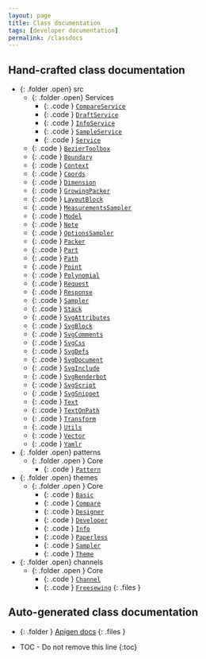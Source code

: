 ```yaml
---
layout: page
title: Class documentation
tags: [developer documentation]
permalink: /classdocs
---
```

## Hand-crafted class documentation

- {: .folder .open} src
  - {: .folder .open} Services
    - {: .code } [`CompareService`](/class/services/compareservice)
    - {: .code } [`DraftService`](/class/services/draftservice)
    - {: .code } [`InfoService`](/class/services/infoservice)
    - {: .code } [`SampleService`](/class/services/sampleservice)
    - {: .code } [`Service`](/class/services/service)
  - {: .code } [`BezierToolbox`](/class/beziertoolbox)
  - {: .code } [`Boundary`](/class/boundary)
  - {: .code } [`Context`](/class/context)
  - {: .code } [`Coords`](/class/coords)
  - {: .code } [`Dimension`](/class/dimension)
  - {: .code } [`GrowingPacker`](/class/growingpacker)
  - {: .code } [`LayoutBlock`](/class/layoutblock)
  - {: .code } [`MeasurementsSampler`](/class/measurementssampler)
  - {: .code } [`Model`](/class/model)
  - {: .code } [`Note`](/class/note)
  - {: .code } [`OptionsSampler`](/class/optionssampler)
  - {: .code } [`Packer`](/class/packer)
  - {: .code } [`Part`](/class/part)
  - {: .code } [`Path`](/class/path)
  - {: .code } [`Point`](/class/point)
  - {: .code } [`Polynomial`](/class/polynomial)
  - {: .code } [`Request`](/class/request)
  - {: .code } [`Response`](/class/response)
  - {: .code } [`Sampler`](/class/sampler)
  - {: .code } [`Stack`](/class/stack)
  - {: .code } [`SvgAttributes`](/class/svgattributes)
  - {: .code } [`SvgBlock`](/class/svgblock)
  - {: .code } [`SvgComments`](/class/svgcomments)
  - {: .code } [`SvgCss`](/class/svgcss)
  - {: .code } [`SvgDefs`](/class/svgdefs)
  - {: .code } [`SvgDocument`](/class/svgdocument)
  - {: .code } [`SvgInclude`](/class/svginclude)
  - {: .code } [`SvgRenderbot`](/class/svgrenderbot)
  - {: .code } [`SvgScript`](/class/svgscript)
  - {: .code } [`SvgSnippet`](/class/svgsnippet)
  - {: .code } [`Text`](/class/text)
  - {: .code } [`TextOnPath`](/class/textonpath)
  - {: .code } [`Transform`](/class/transform)
  - {: .code } [`Utils`](/class/utils)
  - {: .code } [`Vector`](/class/vector)
  - {: .code } [`Yamlr`](/class/yamlr)
- {: .folder .open} patterns
  - {: .folder .open } Core
    - {: .code } [`Pattern`](/class/patterns/core/pattern)
- {: .folder .open} themes
  - {: .folder .open } Core
      - {: .code } [`Basic`](/class/themes/core/basic)
      - {: .code } [`Compare`](/class/themes/core/compare)
      - {: .code } [`Designer`](/class/themes/core/designer)
      - {: .code } [`Developer`](/class/themes/core/developer)
      - {: .code } [`Info`](/class/themes/core/info)
      - {: .code } [`Paperless`](/class/themes/core/paperless)
      - {: .code } [`Sampler`](/class/themes/core/sampler)
      - {: .code } [`Theme`](/class/themes/core/theme)
- {: .folder .open} channels
  - {: .folder .open } Core
      - {: .code } [`Channel`](/class/channels/core/channel)
      - {: .code } [`Freesewing`](/class/channels/core/freesewing)
{: .files }

## Auto-generated class documentation

- {: .folder } [Apigen docs](/apigen/)
{: .files }

* TOC - Do not remove this line
{:toc}

